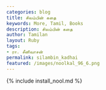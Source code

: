 ```yaml
---  
categories: blog  
title: சிலம்பின் கதை
keywords: More, Tamil, Books  
description: சிலம்பின் கதை
author: Tamilan  
layout: Ruby  
tags:     
- ரா. சீனிவாசன்
permalink: silambin_kadhai  
featured: /images/noolkal_96_6.png  
---  
```

{% include install_nool.md %}  
